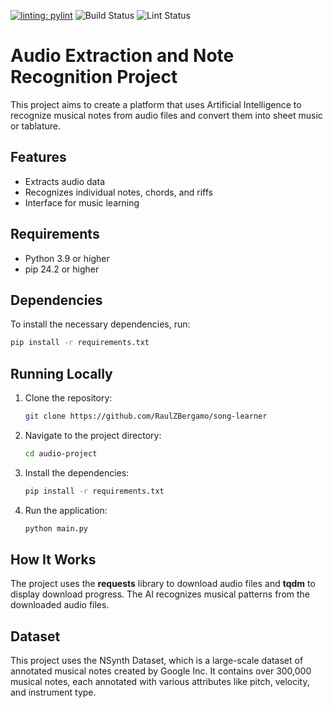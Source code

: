 [![linting: pylint](https://img.shields.io/badge/linting-pylint-yellowgreen)](https://github.com/pylint-dev/pylint)
![Build Status](https://github.com/RaulZBergamo/song-learner/actions/workflows/python-app.yml/badge.svg)
![Lint Status](https://github.com/RaulZBergamo/song-learner/actions/workflows/pylint.yml/badge.svg)

# Audio Extraction and Note Recognition Project

This project aims to create a platform that uses Artificial Intelligence to recognize musical notes from audio files and convert them into sheet music or tablature.

## Features
- Extracts audio data
- Recognizes individual notes, chords, and riffs
- Interface for music learning

## Requirements

- Python 3.9 or higher
- pip 24.2 or higher

## Dependencies

To install the necessary dependencies, run:

```bash
pip install -r requirements.txt
```

## Running Locally

1. Clone the repository:
   ```bash
   git clone https://github.com/RaulZBergamo/song-learner
   ```

2. Navigate to the project directory:
   ```bash
   cd audio-project
   ```

3. Install the dependencies:
   ```bash
   pip install -r requirements.txt
   ```

4. Run the application:
   ```bash
   python main.py
   ```

## How It Works

The project uses the **requests** library to download audio files and **tqdm** to display download progress. The AI recognizes musical patterns from the downloaded audio files.

## Dataset

This project uses the NSynth Dataset, which is a large-scale dataset of annotated musical notes created by Google Inc. It contains over 300,000 musical notes, each annotated with various attributes like pitch, velocity, and instrument type.